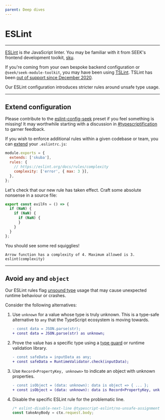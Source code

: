 ```yaml
---
parent: Deep dives
---
```


# ESLint

---

[ESLint] is _the_ JavaScript linter.
You may be familiar with it from SEEK's frontend development toolkit,
[sku].

If you're coming from your own bespoke backend configuration or `@seek/seek-module-toolkit`,
you may have been using [TSLint].
TSLint has been [out of support since December 2020].

Our ESLint configuration introduces stricter rules around unsafe type usage.

---

## Extend configuration

Please contribute to the [eslint-config-seek] preset if you feel something is missing!
It may worthwhile starting with a discussion in [#typescriptification] to garner feedback.

If you wish to enforce additional rules within a given codebase or team,
you can [extend] your `.eslintrc.js`:

```javascript
module.exports = {
  extends: ['skuba'],
  rules: {
    // https://eslint.org/docs/rules/complexity
    complexity: ['error', { max: 3 }],
  },
};
```

Let's check that our new rule has taken effect.
Craft some absolute nonsense in a source file:

```typescript
export const evilFn = () => {
  if (NaN) {
    if (NaN) {
      if (NaN) {
      }
    }
  }
};
```

You should see some red squigglies!

```text
Arrow function has a complexity of 4. Maximum allowed is 3. eslint(complexity)
```

---

## Avoid `any` and `object`

Our ESLint rules flag [unsound type] usage that may cause unexpected runtime behaviour or crashes.

Consider the following alternatives:

1. Use `unknown` for a value whose type is truly unknown. This is a type-safe alternative to `any` that the TypeScript ecosystem is moving towards.

   ```diff
   - const data = JSON.parse(str);
   + const data = JSON.parse(str) as unknown;
   ```

1. Prove the value has a specific type using a [type guard] or runtime validation library.

   ```diff
   - const safeData = inputData as any;
   + const safeData = RuntimeValidator.check(inputData);
   ```

1. Use `Record<PropertyKey, unknown>` to indicate an object with unknown properties.

   ```diff
   - const isObject = (data: unknown): data is object => { ... };
   + const isObject = (data: unknown): data is Record<PropertyKey, unknown> => { ... };
   ```

1. Disable the specific ESLint rule for the problematic line.

   ```typescript
   /* eslint-disable-next-line @typescript-eslint/no-unsafe-assignment */
   const takeAnyBody = ctx.request.body;
   ```

[#typescriptification]: https://slack.com/app_redirect?channel=CDCPCEPV3
[eslint-config-seek]: https://github.com/seek-oss/eslint-config-seek
[eslint]: https://eslint.org/
[extend]: https://eslint.org/docs/user-guide/configuring/configuration-files#extending-configuration-files
[out of support since december 2020]: https://github.com/palantir/tslint/issues/4534
[sku]: https://github.com/seek-oss/sku
[tslint]: https://palantir.github.io/tslint/
[type guard]: https://www.typescriptlang.org/docs/handbook/advanced-types.html#user-defined-type-guards
[unsound type]: https://effectivetypescript.com/2021/05/06/unsoundness/#any
